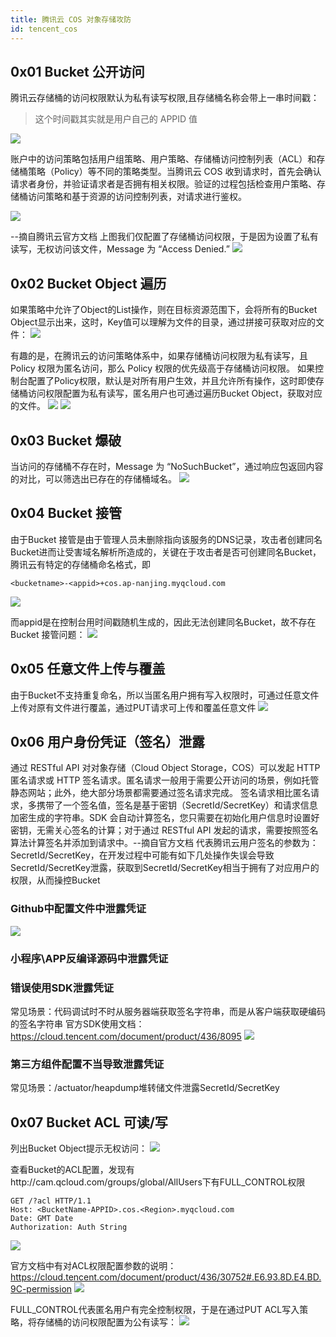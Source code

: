 ```yaml
---
title: 腾讯云 COS 对象存储攻防
id: tencent_cos
---
```


## 0x01 Bucket 公开访问
腾讯云存储桶的访问权限默认为私有读写权限,且存储桶名称会带上一串时间戳：

> 这个时间戳其实就是用户自己的 APPID 值

<!-- more -->

![](https://huoxian-community.oss-cn-beijing.aliyuncs.com/2022-03-07/1646619897-229691-image.png)

账户中的访问策略包括用户组策略、用户策略、存储桶访问控制列表（ACL）和存储桶策略（Policy）等不同的策略类型。当腾讯云 COS 收到请求时，首先会确认请求者身份，并验证请求者是否拥有相关权限。验证的过程包括检查用户策略、存储桶访问策略和基于资源的访问控制列表，对请求进行鉴权。

![](https://huoxian-community.oss-cn-beijing.aliyuncs.com/2022-03-07/1646619904-160188-image.png)

--摘自腾讯云官方文档
上图我们仅配置了存储桶访问权限，于是因为设置了私有读写，无权访问该文件，Message 为 “Access Denied.”
![](https://huoxian-community.oss-cn-beijing.aliyuncs.com/2022-03-07/1646619909-836714-image.png)

## 0x02 Bucket Object 遍历
如果策略中允许了Object的List操作，则在目标资源范围下，会将所有的Bucket Object显示出来，这时，Key值可以理解为文件的目录，通过拼接可获取对应的文件：
![](https://huoxian-community.oss-cn-beijing.aliyuncs.com/2022-03-07/1646619915-588089-image.png)

有趣的是，在腾讯云的访问策略体系中，如果存储桶访问权限为私有读写，且 Policy 权限为匿名访问，那么 Policy 权限的优先级高于存储桶访问权限。
如果控制台配置了Policy权限，默认是对所有用户生效，并且允许所有操作，这时即使存储桶访问权限配置为私有读写，匿名用户也可通过遍历Bucket Object，获取对应的文件。
![](https://huoxian-community.oss-cn-beijing.aliyuncs.com/2022-03-07/1646619921-669374-image.png)
![](https://huoxian-community.oss-cn-beijing.aliyuncs.com/2022-03-07/1646619926-465949-image.png)


## 0x03 Bucket 爆破
当访问的存储桶不存在时，Message 为 “NoSuchBucket”，通过响应包返回内容的对比，可以筛选出已存在的存储桶域名。
![](https://huoxian-community.oss-cn-beijing.aliyuncs.com/2022-03-07/1646619937-126107-image.png)

## 0x04 Bucket 接管
由于Bucket 接管是由于管理人员未删除指向该服务的DNS记录，攻击者创建同名Bucket进而让受害域名解析所造成的，关键在于攻击者是否可创建同名Bucket，腾讯云有特定的存储桶命名格式，即
```
<bucketname>-<appid>+cos.ap-nanjing.myqcloud.com
```
![](https://huoxian-community.oss-cn-beijing.aliyuncs.com/2022-03-07/1646619947-13831-image.png)

而appid是在控制台用时间戳随机生成的，因此无法创建同名Bucket，故不存在Bucket 接管问题：
![](https://huoxian-community.oss-cn-beijing.aliyuncs.com/2022-03-07/1646619952-217415-image.png)


## 0x05 任意文件上传与覆盖
由于Bucket不支持重复命名，所以当匿名用户拥有写入权限时，可通过任意文件上传对原有文件进行覆盖，通过PUT请求可上传和覆盖任意文件
![](https://huoxian-community.oss-cn-beijing.aliyuncs.com/2022-03-07/1646619959-181505-image.png)

## 0x06 用户身份凭证（签名）泄露
通过 RESTful API 对对象存储（Cloud Object Storage，COS）可以发起 HTTP 匿名请求或 HTTP 签名请求。匿名请求一般用于需要公开访问的场景，例如托管静态网站；此外，绝大部分场景都需要通过签名请求完成。
签名请求相比匿名请求，多携带了一个签名值，签名是基于密钥（SecretId/SecretKey）和请求信息加密生成的字符串。SDK 会自动计算签名，您只需要在初始化用户信息时设置好密钥，无需关心签名的计算；对于通过 RESTful API 发起的请求，需要按照签名算法计算签名并添加到请求中。--摘自官方文档
代表腾讯云用户签名的参数为：SecretId/SecretKey，在开发过程中可能有如下几处操作失误会导致SecretId/SecretKey泄露，获取到SecretId/SecretKey相当于拥有了对应用户的权限，从而操控Bucket
### Github中配置文件中泄露凭证
![](https://huoxian-community.oss-cn-beijing.aliyuncs.com/2022-03-07/1646619970-831294-image.png)

### 小程序\APP反编译源码中泄露凭证
### 错误使用SDK泄露凭证
常见场景：代码调试时不时从服务器端获取签名字符串，而是从客户端获取硬编码的签名字符串
官方SDK使用文档：https://cloud.tencent.com/document/product/436/8095
![](https://huoxian-community.oss-cn-beijing.aliyuncs.com/2022-03-07/1646619978-923960-image.png)

### 第三方组件配置不当导致泄露凭证
常见场景：/actuator/heapdump堆转储文件泄露SecretId/SecretKey
## 0x07 Bucket ACL 可读/写
列出Bucket Object提示无权访问：
![](https://huoxian-community.oss-cn-beijing.aliyuncs.com/2022-03-07/1646619986-46380-image.png)

查看Bucket的ACL配置，发现有http://cam.qcloud.com/groups/global/AllUsers下有FULL_CONTROL权限
```
GET /?acl HTTP/1.1
Host: <BucketName-APPID>.cos.<Region>.myqcloud.com
Date: GMT Date
Authorization: Auth String
```
![](https://huoxian-community.oss-cn-beijing.aliyuncs.com/2022-03-07/1646619999-446660-image.png)


官方文档中有对ACL权限配置参数的说明：https://cloud.tencent.com/document/product/436/30752#.E6.93.8D.E4.BD.9C-permission
![](https://huoxian-community.oss-cn-beijing.aliyuncs.com/2022-03-07/1646620006-451246-image.png)

FULL_CONTROL代表匿名用户有完全控制权限，于是在通过PUT ACL写入策略，将存储桶的访问权限配置为公有读写：
![](https://huoxian-community.oss-cn-beijing.aliyuncs.com/2022-03-07/1646620013-494342-image.png)
